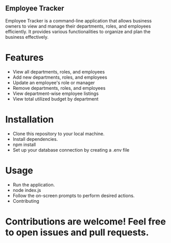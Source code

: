 ## Employee Tracker

Employee Tracker is a command-line application that allows business owners to view and manage their departments, roles, and employees efficiently. It provides various functionalities to organize and plan the business effectively.


# Features

- View all departments, roles, and employees
- Add new departments, roles, and employees
- Update an employee's role or manager
- Remove departments, roles, and employees
- View department-wise employee listings
- View total utilized budget by department


# Installation

- Clone this repository to your local machine.
- Install dependencies.
- npm install
- Set up your database connection by creating a .env file 


# Usage

- Run the application.
- node index.js
- Follow the on-screen prompts to perform desired actions.
- Contributing


# Contributions are welcome! Feel free to open issues and pull requests.

